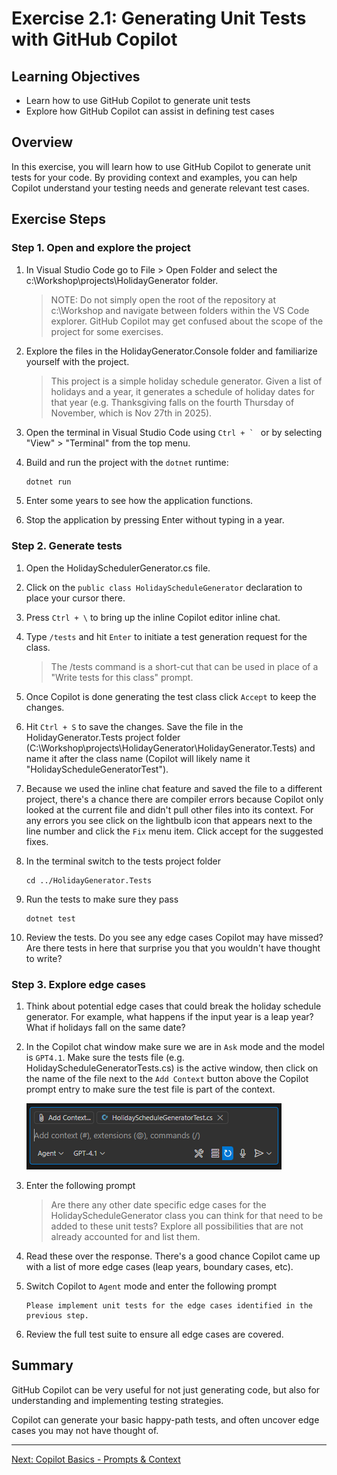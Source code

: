 # Exercise 2.1: Generating Unit Tests with GitHub Copilot

## Learning Objectives

- Learn how to use GitHub Copilot to generate unit tests
- Explore how GitHub Copilot can assist in defining test cases

## Overview

In this exercise, you will learn how to use GitHub Copilot to generate unit tests for your code. By providing context and examples, you can help Copilot understand your testing needs and generate relevant test cases.

## Exercise Steps

### Step 1. Open and explore the project

1. In Visual Studio Code go to File > Open Folder and select the c:\Workshop\projects\HolidayGenerator folder.
    
    > NOTE: Do not simply open the root of the repository at c:\Workshop and navigate between folders within the VS Code explorer. GitHub Copilot may get confused about the scope of the project for some exercises.

1. Explore the files in the HolidayGenerator.Console folder and familiarize yourself with the project.

    > This project is a simple holiday schedule generator. Given a list of holidays and a year, it generates a schedule of holiday dates for that year (e.g. Thanksgiving falls on the fourth Thursday of November, which is Nov 27th in 2025).

1. Open the terminal in Visual Studio Code using ``Ctrl + ` `` or by selecting "View" > "Terminal" from the top menu.

1. Build and run the project with the ``dotnet`` runtime:
    ```powershell
    dotnet run
    ```

1. Enter some years to see how the application functions.

1. Stop the application by pressing Enter without typing in a year.

### Step 2. Generate tests

1. Open the HolidaySchedulerGenerator.cs file.

1. Click on the ``public class HolidayScheduleGenerator`` declaration to place your cursor there.

1. Press ``Ctrl + \`` to bring up the inline Copilot editor inline chat.

1. Type ``/tests`` and hit ``Enter`` to initiate a test generation request for the class.

    > The /tests command is a short-cut that can be used in place of a "Write tests for this class" prompt.

1. Once Copilot is done generating the test class click ``Accept`` to keep the changes.

1. Hit ``Ctrl + S`` to save the changes. Save the file in the HolidayGenerator.Tests project folder (C:\Workshop\projects\HolidayGenerator\HolidayGenerator.Tests) and name it after the class name (Copilot will likely name it "HolidayScheduleGeneratorTest").

1. Because we used the inline chat feature and saved the file to a different project, there's a chance there are compiler errors because Copilot only looked at the current file and didn't pull other files into its context. For any errors you see click on the lightbulb icon that appears next to the line number and click the ``Fix`` menu item. Click accept for the suggested fixes.

1. In the terminal switch to the tests project folder

    ```
    cd ../HolidayGenerator.Tests
    ```

1. Run the tests to make sure they pass

    ```
    dotnet test
    ```

1. Review the tests. Do you see any edge cases Copilot may have missed? Are there tests in here that surprise you that you wouldn't have thought to write?

### Step 3. Explore edge cases

1. Think about potential edge cases that could break the holiday schedule generator. For example, what happens if the input year is a leap year? What if holidays fall on the same date?

1. In the Copilot chat window make sure we are in ``Ask`` mode and the model is ``GPT4.1``. Make sure the tests file (e.g. HolidayScheduleGeneratorTests.cs) is the active window, then click on the name of the file next to the ``Add Context`` button above the Copilot prompt entry to make sure the test file is part of the context.

    ![alt text](image-1.png)

1. Enter the following prompt

    > Are there any other date specific edge cases for the HolidayScheduleGenerator class you can think for that need to be added to these unit tests? Explore all possibilities that are not already accounted for and list them.

1. Read these over the response. There's a good chance Copilot came up with a list of more edge cases (leap years, boundary cases, etc).

1. Switch Copilot to ``Agent`` mode and enter the following prompt

    ```
    Please implement unit tests for the edge cases identified in the previous step.
    ```

1. Review the full test suite to ensure all edge cases are covered.

## Summary

GitHub Copilot can be very useful for not just generating code, but also for understanding and implementing testing strategies.

Copilot can generate your basic happy-path tests, and often uncover edge cases you may not have thought of.

---

[Next: Copilot Basics - Prompts & Context](../2.2-copilot-context/README.md)